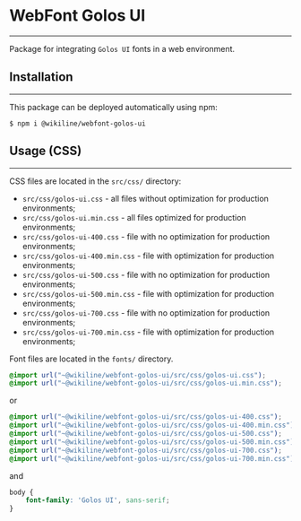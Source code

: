 # WebFont Golos UI

___
Package for integrating `Golos UI` fonts in a web environment.

## Installation

___
This package can be deployed automatically using npm:

```
$ npm i @wikiline/webfont-golos-ui
 ```

## Usage (CSS)

___
CSS files are located in the `src/css/` directory:

* `src/css/golos-ui.css` - all files without optimization for production environments;
* `src/css/golos-ui.min.css` - all files optimized for production environments;
* `src/css/golos-ui-400.css` - file with no optimization for production environments;
* `src/css/golos-ui-400.min.css` - file with optimization for production environments;
* `src/css/golos-ui-500.css` - file with no optimization for production environments;
* `src/css/golos-ui-500.min.css` - file with optimization for production environments;
* `src/css/golos-ui-700.css` - file with no optimization for production environments;
* `src/css/golos-ui-700.min.css` - file with optimization for production environments;

Font files are located in the `fonts/` directory.

```css
@import url("~@wikiline/webfont-golos-ui/src/css/golos-ui.css");
@import url("~@wikiline/webfont-golos-ui/src/css/golos-ui.min.css");
```

or

```css
@import url("~@wikiline/webfont-golos-ui/src/css/golos-ui-400.css");
@import url("~@wikiline/webfont-golos-ui/src/css/golos-ui-400.min.css");
@import url("~@wikiline/webfont-golos-ui/src/css/golos-ui-500.css");
@import url("~@wikiline/webfont-golos-ui/src/css/golos-ui-500.min.css");
@import url("~@wikiline/webfont-golos-ui/src/css/golos-ui-700.css");
@import url("~@wikiline/webfont-golos-ui/src/css/golos-ui-700.min.css");
```

and

```css
body {
    font-family: 'Golos UI', sans-serif;
}
```
